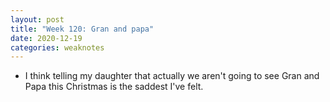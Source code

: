 ```yaml
---
layout: post
title: "Week 120: Gran and papa"
date: 2020-12-19
categories: weaknotes
---
```

* I think telling my daughter that actually we aren't going to see Gran and Papa this Christmas is the saddest I've felt.
